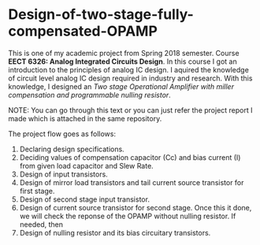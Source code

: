 # Design-of-two-stage-fully-compensated-OPAMP

This is one of my academic project from Spring 2018 semester. Course __EECT 6326: Analog Integrated Circuits Design__. In this course I got an introduction to the principles of analog IC design. I aquired the knowledge of circuit level analog IC design required in industry and research. With this knowledge, I designed an _Two stage Operational Amplifier with miller compensation and programmable nulling resistor_.

NOTE: You can go through this text or you can just refer the project report I made which is attached in the same repository.


The project flow goes as follows:
1. Declaring design specifications.
2. Deciding values of compensation capacitor (Cc) and bias current (I) from given load capacitor and Slew Rate.
3. Design of input transistors.
4. Design of mirror load transistors and tail current source transistor for first stage.
5. Design of second stage input transistor.
6. Design of current source transistor for second stage.
    Once this it done, we will check the reponse of the OPAMP without nulling resistor. If needed, then
7. Design of nulling resistor and its bias circuitary transistors.
